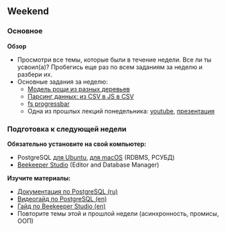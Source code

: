 ## Weekend

### Основное

**Обзор**

- Просмотри все темы, которые были в течение недели. Все ли ты усвоил(а)? Пробегись еще раз по всем заданиям за неделю и разбери их.
- Основные задания за неделю:
  - [Модель рощи из разных деревьев](https://github.com/Elbrus-Bootcamp/orange-tree-2-groves-challenge)
  - [Парсинг данных: из CSV в JS в CSV](https://github.com/Elbrus-Bootcamp/core-js-parsing-data-fs)
  - [fs progressbar](https://github.com/Elbrus-Bootcamp/fs-files-progressbar)
  - Одна из прошлых лекций понедельника: [youtube](https://youtu.be/GfLDk2R37SA), [презентация](https://github.com/Elbrus-Bootcamp/phase-1/blob/master/resources/P1-W3-D1%20-%20SQL.pptx)

### Подготовка к следующей недели

**Обязательно установите на свой компьютер:**

- PostgreSQL [для Ubuntu](https://www.postgresql.org/download/linux/ubuntu/), [для macOS](https://www.postgresql.org/download/macosx/) (RDBMS, РСУБД)
- [Beekeeper Studio](https://www.beekeeperstudio.io/) (Editor and Database Manager)

**Изучите материалы:**

- [Документация по PostgreSQL (ru)](https://postgrespro.ru/docs/postgresql/13/index)
- [Видеогайд по PostgreSQL (en)](https://youtu.be/qw--VYLpxG4)
- [Гайд по Beekeeper Studio (en)](https://docs.beekeeperstudio.io/guide/)
- Повторите темы этой и прошлой недели (асинхронность, промисы, ООП)
